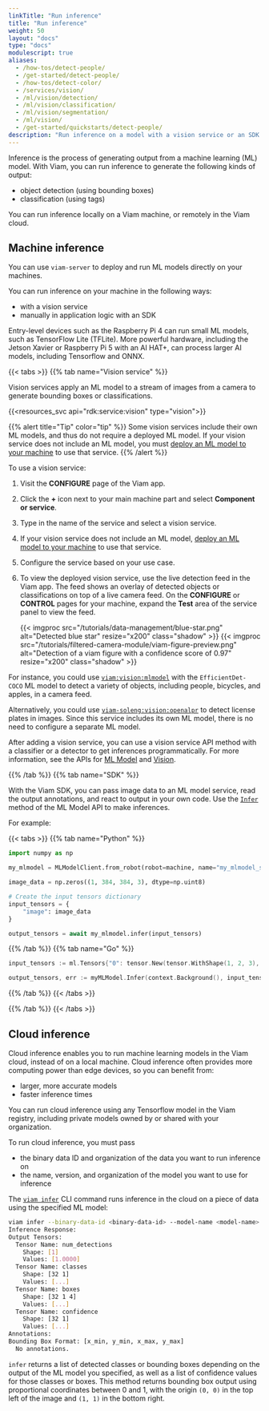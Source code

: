 ```yaml
---
linkTitle: "Run inference"
title: "Run inference"
weight: 50
layout: "docs"
type: "docs"
modulescript: true
aliases:
  - /how-tos/detect-people/
  - /get-started/detect-people/
  - /how-tos/detect-color/
  - /services/vision/
  - /ml/vision/detection/
  - /ml/vision/classification/
  - /ml/vision/segmentation/
  - /ml/vision/
  - /get-started/quickstarts/detect-people/
description: "Run inference on a model with a vision service or an SDK."
---
```


Inference is the process of generating output from a machine learning (ML) model.
With Viam, you can run inference to generate the following kinds of output:

- object detection (using bounding boxes)
- classification (using tags)

You can run inference locally on a Viam machine, or remotely in the Viam cloud.

## Machine inference

You can use `viam-server` to deploy and run ML models directly on your machines.

You can run inference on your machine in the following ways:

- with a vision service
- manually in application logic with an SDK

Entry-level devices such as the Raspberry Pi 4 can run small ML models, such as TensorFlow Lite (TFLite).
More powerful hardware, including the Jetson Xavier or Raspberry Pi 5 with an AI HAT+, can process larger AI models, including Tensorflow and ONNX.

{{< tabs >}}
{{% tab name="Vision service" %}}

Vision services apply an ML model to a stream of images from a camera to generate bounding boxes or classifications.


{{<resources_svc api="rdk:service:vision" type="vision">}}

{{% alert title="Tip" color="tip" %}}
Some vision services include their own ML models, and thus do not require a deployed ML model.
If your vision service does not include an ML model, you must [deploy an ML model to your machine](/data-ai/ai/deploy/) to use that service.
{{% /alert %}}

To use a vision service:

1. Visit the **CONFIGURE** page of the Viam app.
1. Click the **+** icon next to your main machine part and select **Component or service**.
1. Type in the name of the service and select a vision service.
1. If your vision service does not include an ML model, [deploy an ML model to your machine](/data-ai/ai/deploy/) to use that service.
1. Configure the service based on your use case.
1. To view the deployed vision service, use the live detection feed in the Viam app.
   The feed shows an overlay of detected objects or classifications on top of a live camera feed.
   On the **CONFIGURE** or **CONTROL** pages for your machine, expand the **Test** area of the service panel to view the feed.

   {{< imgproc src="/tutorials/data-management/blue-star.png" alt="Detected blue star" resize="x200" class="shadow" >}}
   {{< imgproc src="/tutorials/filtered-camera-module/viam-figure-preview.png" alt="Detection of a viam figure with a confidence score of 0.97" resize="x200" class="shadow" >}}

For instance, you could use [`viam:vision:mlmodel`](/operate/reference/services/vision/mlmodel/) with the `EfficientDet-COCO` ML model to detect a variety of objects, including people, bicycles, and apples, in a camera feed.

Alternatively, you could use [`viam-soleng:vision:openalpr`](https://app.viam.com/module/viam-soleng/viamalpr) to detect license plates in images.
Since this service includes its own ML model, there is no need to configure a separate ML model.

After adding a vision service, you can use a vision service API method with a classifier or a detector to get inferences programmatically.
For more information, see the APIs for [ML Model](/dev/reference/apis/services/ml/) and [Vision](/dev/reference/apis/services/vision/).

{{% /tab %}}
{{% tab name="SDK" %}}

With the Viam SDK, you can pass image data to an ML model service, read the output annotations, and react to output in your own code.
Use the [`Infer`](/dev/reference/apis/services/ml/#infer) method of the ML Model API to make inferences.

For example:

{{< tabs >}}
{{% tab name="Python" %}}

```python {class="line-numbers linkable-line-numbers"}
import numpy as np

my_mlmodel = MLModelClient.from_robot(robot=machine, name="my_mlmodel_service")

image_data = np.zeros((1, 384, 384, 3), dtype=np.uint8)

# Create the input tensors dictionary
input_tensors = {
    "image": image_data
}

output_tensors = await my_mlmodel.infer(input_tensors)
```

{{% /tab %}}
{{% tab name="Go" %}}

```go {class="line-numbers linkable-line-numbers"}
input_tensors := ml.Tensors{"0": tensor.New(tensor.WithShape(1, 2, 3), tensor.WithBacking([]int{1, 2, 3, 4, 5, 6}))}

output_tensors, err := myMLModel.Infer(context.Background(), input_tensors)
```

{{% /tab %}}
{{< /tabs >}}

{{% /tab %}}
{{< /tabs >}}

## Cloud inference

Cloud inference enables you to run machine learning models in the Viam cloud, instead of on a local machine.
Cloud inference often provides more computing power than edge devices, so you can benefit from:

- larger, more accurate models
- faster inference times

You can run cloud inference using any Tensorflow model in the Viam registry, including private models owned by or shared with your organization.

To run cloud inference, you must pass

- the binary data ID and organization of the data you want to run inference on
- the name, version, and organization of the model you want to use for inference

The [`viam infer`](/dev/tools/cli/#infer) CLI command runs inference in the cloud on a piece of data using the specified ML model:

```sh {class="command-line" data-prompt="$" data-output="2-18"}
viam infer --binary-data-id <binary-data-id> --model-name <model-name> --model-org-id <org-id-that-owns-model> --model-version "2025-04-14T16-38-25" --org-id <org-id-that-executes-inference>
Inference Response:
Output Tensors:
  Tensor Name: num_detections
    Shape: [1]
    Values: [1.0000]
  Tensor Name: classes
    Shape: [32 1]
    Values: [...]
  Tensor Name: boxes
    Shape: [32 1 4]
    Values: [...]
  Tensor Name: confidence
    Shape: [32 1]
    Values: [...]
Annotations:
Bounding Box Format: [x_min, y_min, x_max, y_max]
  No annotations.
```

`infer` returns a list of detected classes or bounding boxes depending on the output of the ML model you specified, as well as a list of confidence values for those classes or boxes.
This method returns bounding box output using proportional coordinates between 0 and 1, with the origin `(0, 0)` in the top left of the image and `(1, 1)` in the bottom right.
